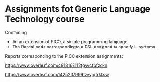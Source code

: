 # Assignments fot Generic Language Technology course
Containing 
* An an extension of PICO, a simple programming language
* The Rascal code correspondingto a DSL designed to specify L-systems

Reports corresponding to the PICO extension assignments:

https://www.overleaf.com/4818168112tgvvcfbfzdkn

https://www.overleaf.com/1425237999tzyvjqfrkksw
